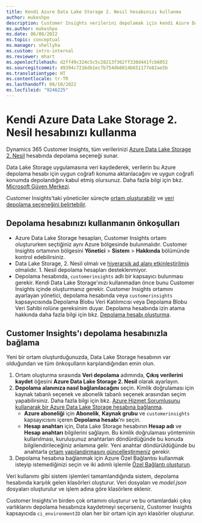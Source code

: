 ```yaml
---
title: Kendi Azure Data Lake Storage 2. Nesil hesabınızı kullanma
author: mukeshpo
description: Customer Insights verilerini depolamak için kendi Azure Data Lake Storage hesabınızı kullanmanıza yönelik gereksinimleri öğrenin.
ms.author: mukeshpo
ms.date: 06/08/2022
ms.topic: conceptual
ms.manager: shellyha
ms.custom: intro-internal
ms.reviewer: mhart
ms.openlocfilehash: d2ff49c324c5c5c28213f362ff330d441fcb6052
ms.sourcegitcommit: 49394c7216db1ec7b754db6014b651177e82ae5b
ms.translationtype: HT
ms.contentlocale: tr-TR
ms.lasthandoff: 08/10/2022
ms.locfileid: "9246225"
---
```

# <a name="use-your-own-azure-data-lake-storage-gen2-account"></a>Kendi Azure Data Lake Storage 2. Nesil hesabınızı kullanma

Dynamics 365 Customer Insights, tüm verilerinizi [Azure Data Lake Storage 2. Nesil](/azure/storage/blobs/data-lake-storage-introduction) hesabında depolama seçeneği sunar.

Data Lake Storage uygulamasına veri kaydederek, verilerin bu Azure depolama hesabı için uygun coğrafi konuma aktarılacağını ve uygun coğrafi konumda depolandığını kabul etmiş olursunuz. Daha fazla bilgi için bkz. [Microsoft Güven Merkezi](https://www.microsoft.com/trust-center).

Customer Insights'taki yöneticiler süreçte [ortam oluşturabilir](create-environment.md) ve [veri depolama seçeneğini belirtebilir](create-environment.md#step-2-configure-data-storage).

## <a name="prerequisites-to-use-your-storage-account"></a>Depolama hesabınızı kullanmanın önkoşulları

- Azure Data Lake Storage hesapları, Customer Insights ortamı oluştururken seçtiğiniz aynı Azure bölgesinde bulunmalıdır. Customer Insights ortamının bölgesini **Yönetici** > **Sistem** > **Hakkında** bölümünde kontrol edebilirsiniz.
- Data Lake Storage, 2. Nesil olmalı ve [hiyerarşik ad alanı etkinleştirilmiş](/azure/storage/blobs/create-data-lake-storage-account) olmalıdır. 1. Nesil depolama hesapları desteklenmiyor.
- Depolama hesabında, `customerinsights` adlı bir kapsayıcı bulunması gerekir. Kendi Data Lake Storage'ınızı kullanmadan önce bunu Customer Insights içinde oluşturmanız gerekir. Customer Insights ortamını ayarlayan yönetici, depolama hesabında veya `customerinsights` kapsayıcısında Depolama Blobu Veri Katılımcısı veya Depolama Blobu Veri Sahibi rolüne gereksinim duyar. Depolama hesabında izin atama hakkında daha fazla bilgi için bkz. [Depolama hesabı oluşturma](/azure/storage/common/storage-account-create?toc=%2Fazure%2Fstorage%2Fblobs%2Ftoc.json&tabs=azure-portal).

## <a name="connect-customer-insights-with-your-storage-account"></a>Customer Insights'ı depolama hesabınızla bağlama

Yeni bir ortam oluşturduğunuzda, Data Lake Storage hesabının var olduğundan ve tüm önkoşulların karşılandığından emin olun.

1. Ortam oluşturma sırasında **Veri depolama** adımında, **Çıkış verilerini kaydet** öğesini **Azure Data Lake Storage 2. Nesil** olarak ayarlayın.
1. **Depolama alanınıza nasıl bağlanılacağını** seçin. Kimlik doğrulaması için kaynak tabanlı seçenek ve abonelik tabanlı seçenek arasından seçim yapabilirsiniz. Daha fazla bilgi için bkz. [Azure Hizmet Sorumlusunu kullanarak bir Azure Data Lake Storage hesabına bağlanma](connect-service-principal.md).
   - **Azure aboneliği** için **Abonelik**, **Kaynak grubu** ve `customerinsights` kapsayıcısını içeren **Depolama hesabı**'nı seçin.
   - **Hesap anahtarı** için, Data Lake Storage hesabının **Hesap adı** ve **Hesap anahtarı** bilgilerini sağlayın. Bu kimlik doğrulaması yönteminin kullanılması, kuruluşunuz anahtarları döndürdüğünde bu konuda bilgilendirileceğiniz anlamına gelir. Yeni anahtar döndürüldüğünde bu anahtarla [ortam yapılandırmasını güncelleştirmeniz](manage-environments.md#edit-an-existing-environment) gerekir.
1. Depolama hesabına bağlanmak için Azure Özel Bağlantısı kullanmak isteyip istemediğinizi seçin ve iki adımlı işlemle [Özel Bağlantı oluşturun](security-overview.md#set-up-an-azure-private-link).

Veri kullanımı gibi sistem işlemleri tamamlandığında sistem, depolama hesabında karşılık gelen klasörleri oluşturur. Veri dosyaları ve *model.json* dosyaları oluşturulur ve işlem adına göre klasörlere eklenir.

Customer Insights'ın birden çok ortamını oluşturur ve bu ortamlardaki çıkış varlıklarını depolama hesabınıza kaydetmeyi seçerseniz, Customer Insights kapsayıcıda `ci_environmentID` olan her bir ortam için ayrı klasörler oluşturur.
